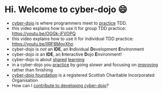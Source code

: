 # Hi. Welcome to cyber-dojo :smile:

- [cyber-dojo](https://cyber-dojo.org) is where programmers meet to [practice](http://jonjagger.blogspot.co.uk/2013/10/practice.html) TDD.
- this video explains how to use it for group TDD practice: https://youtu.be/OGGk-iFVOPQ
- this video explains how to use it for individual TDD practice: https://youtu.be/lIRF8MgyXho
- cyber-dojo is <em>not</em> an **IDE**, an **I**ndividual **D**evelopment **E**nvironment
- cyber-dojo <em>is</em> an **IDE**, an **I**nteractive **D**ojo **E**nvironment!
- cyber-dojo is about [shared](http://jonjagger.blogspot.co.uk/2013/10/teams.html) [learning](http://jonjagger.blogspot.co.uk/2013/10/learning.html)
- in a cyber-dojo you [practice](http://jonjagger.blogspot.co.uk/2013/10/practice.html) by going <em>slower</em> and focusing on [improving](http://jonjagger.blogspot.co.uk/2014/02/improving.html) rather than finishing
- [cyber-dojo foundation](http://blog.cyber-dojo.org/2015/08/cyber-dojo-foundation.html) is a registered Scottish Charitable Incorporated Organisation
- How can I [contribute to developing cyber-dojo](https://github.com/cyber-dojo/cyber-dojo/blob/master/CONTRIBUTING.md)?

